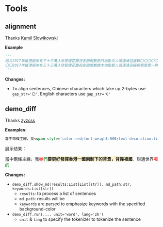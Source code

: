 # Tools 




## alignment

Thanks [Kamil Slowikowski](https://gist.github.com/slowkow/06c6dba9180d013dfd82bec217d22eb5)


**Example**

``` py
'''
踏入2017年維港兩岸有三十三萬人欣賞煙花慶祝各個倒數熱門地點亦人頭湧湧迎接新〇〇〇〇〇〇〇〇〇一〇〇〇〇〇〇〇年璀璨煙花告別2016人人用手機留住最美一刻期望新一年同樣精彩
〇〇2017年維港兩岸有三十三萬人欣賞煙花慶祝各個度數據本地點都人頭湧湧迎接新嘅兩電一齊睇下倒數一刻外面有幾咁熱鬧最殘煙花告別2016〇人用手機留住最靚一刻期望新一年同樣精彩
'''
```

**Changes:**

- To align sentences, Chinese characters which take up 2-bytes use `gap_str='〇'`, English characters use `gap_str='O'`

## demo_diff

Thanks [zyzcss](https://github.com/zyzcss/python-diff/tree/main)

**Examples:**

```html
當中兩條主線，我<span style='color:red;font-weight:500;text-decoration:line-through;'>哋</span><span style='color:green;font-weight:500;'>們</span><span style='font-weight:700;background-color:#FFF3CC;'>要更好發揮香港一國兩制下的背景，背靠祖國</span><span style='color:green;font-weight:500;'>、</span>聯通世界<span style='color:red;font-weight:500;text-decoration:line-through;'>嘅</span><span style='color:green;font-weight:500;'>的</span>
```

展示结果：

當中兩條主線，我<span style='color:red;font-weight:500;text-decoration:line-through;'>哋</span><span style='color:green;font-weight:500;'>們</span><span style='font-weight:700;background-color:#FFF3CC;'>要更好發揮香港一國兩制下的背景，背靠祖國</span><span style='color:green;font-weight:500;'>、</span>聯通世界<span style='color:red;font-weight:500;text-decoration:line-through;'>嘅</span><span style='color:green;font-weight:500;'>的</span>

**Changes:**

- `demo_diff.show_md(results:List[List[str]], md_path:str, keywords:List[str])` 
  - `results`: to process a list of sentences
  - `md_path`: results will be 
  - `keywords` are parsed to emphasize keywords with the specified background-color
- `demo_diff.run(..., unit='word', lang='zh')`
  - `unit` & `lang` to specify the tokenizer to tokenize the sentence